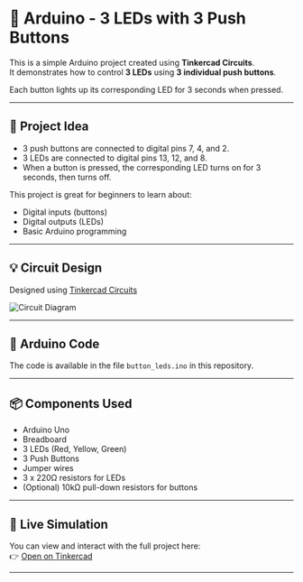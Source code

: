 # 🔘 Arduino - 3 LEDs with 3 Push Buttons

This is a simple Arduino project created using **Tinkercad Circuits**.  
It demonstrates how to control **3 LEDs** using **3 individual push buttons**.

Each button lights up its corresponding LED for 3 seconds when pressed.

---

## 🧠 Project Idea

- 3 push buttons are connected to digital pins 7, 4, and 2.
- 3 LEDs are connected to digital pins 13, 12, and 8.
- When a button is pressed, the corresponding LED turns on for 3 seconds, then turns off.

This project is great for beginners to learn about:
- Digital inputs (buttons)
- Digital outputs (LEDs)
- Basic Arduino programming

---

## 💡 Circuit Design

Designed using [Tinkercad Circuits](https://www.tinkercad.com/things/7d9Sn5wS8OG/editel?returnTo=%2Fdashboard&sharecode=LFOVhO0oMXaXl2kcAXGOuPIWWQxi2u6i6P6Dh1oNwfs)

![Circuit Diagram](https://i.postimg.cc/SNjj7CNV/Cool-Crift.png)




---

## 🧾 Arduino Code

The code is available in the file `button_leds.ino` in this repository.

---

## 📦 Components Used

- Arduino Uno
- Breadboard
- 3 LEDs (Red, Yellow, Green)
- 3 Push Buttons
- Jumper wires
- 3 x 220Ω resistors for LEDs
- (Optional) 10kΩ pull-down resistors for buttons

---

## 🔗 Live Simulation

You can view and interact with the full project here:  
👉 [Open on Tinkercad](https://www.tinkercad.com/things/7d9Sn5wS8OG/editel?returnTo=%2Fdashboard&sharecode=LFOVhO0oMXaXl2kcAXGOuPIWWQxi2u6i6P6Dh1oNwfs)

---


